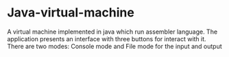 # Java-virtual-machine
A virtual machine implemented in java which run assembler language. The application presents an interface with three buttons for interact with it. There are two modes: Console mode and File mode for the input and output

